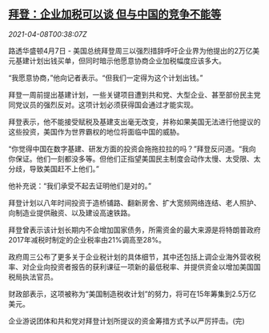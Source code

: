 <!--1617843662000-->
[拜登：企业加税可以谈 但与中国的竞争不能等](https://cn.reuters.com/article/biden-corporate-tax-china-0407-wedn-idCNKBS2BV026)
------

<div><i>2021-04-08T00:38:07Z</i></div><p>路透华盛顿4月7日 - 美国总统拜登周三以强烈措辞呼吁企业界为他提出的2万亿美元基建计划出钱买单，但同时暗示他愿意协商企业加税幅度应该多大。</p><p>“我愿意协商，”他向记者表示。“但我们一定得为这个计划出钱。”</p><p>拜登一周前提出基建计划，一些关键项目遭到共和党、大型企业、甚至部份民主党同党议员的强烈反对。这项计划必须获得国会通过才能实现。</p><p>拜登表示，他不能接受赋税及基建支出毫无改变，并称如果美国无法进行他提议的这些投资，美国作为世界霸权的地位将面临中国的威胁。</p><p>“你觉得中国在数字基建、研发方面的投资会拖拖拉拉的吗？”拜登反问道。“我向你保证。他们一刻都没多等。但他们正指望美国民主制度会动作太慢、太受限、太分歧，导致美国赶不上他们。”</p><p>他补充说：“我们承受不起去证明他们是对的。”</p><p>拜登计划以八年时间投资于造桥铺路、翻新房舍、扩大宽频网络连结、老人照护、向制造业提供融资、以及建设高速铁路。</p><p>拜登曾表示该计划长期内不会增加国家债务，所需资金的最大来源是将特朗普政府2017年减税时制定的企业税率由21%调高至28%。</p><p>政府周三公布了更多关于企业税计划的具体细节，其中还包括上调企业海外营收税率、对企业向投资者报告的获利课征一项新的最低税率、并提供资金以增加美国国税局执法官员。</p><p>财政部表示，这项被称为“美国制造税收计划”的努力，将可在15年筹集到2.5万亿美元。</p><p>企业游说团体和共和党对拜登计划所提议的资金筹措方式予以严厉抨击。(完)</p>
